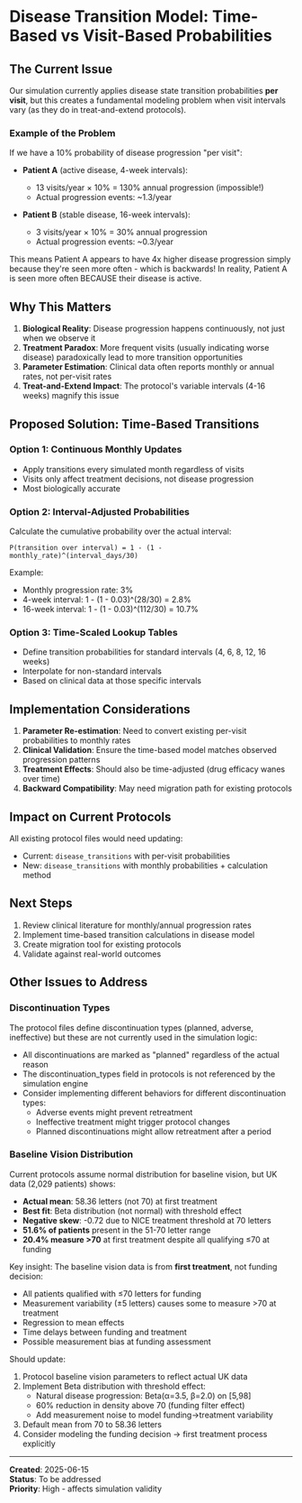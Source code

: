 # Disease Transition Model: Time-Based vs Visit-Based Probabilities

## The Current Issue

Our simulation currently applies disease state transition probabilities **per visit**, but this creates a fundamental modeling problem when visit intervals vary (as they do in treat-and-extend protocols).

### Example of the Problem

If we have a 10% probability of disease progression "per visit":

- **Patient A** (active disease, 4-week intervals):
  - 13 visits/year × 10% = 130% annual progression (impossible!)
  - Actual progression events: ~1.3/year

- **Patient B** (stable disease, 16-week intervals):
  - 3 visits/year × 10% = 30% annual progression
  - Actual progression events: ~0.3/year

This means Patient A appears to have 4x higher disease progression simply because they're seen more often - which is backwards! In reality, Patient A is seen more often BECAUSE their disease is active.

## Why This Matters

1. **Biological Reality**: Disease progression happens continuously, not just when we observe it
2. **Treatment Paradox**: More frequent visits (usually indicating worse disease) paradoxically lead to more transition opportunities
3. **Parameter Estimation**: Clinical data often reports monthly or annual rates, not per-visit rates
4. **Treat-and-Extend Impact**: The protocol's variable intervals (4-16 weeks) magnify this issue

## Proposed Solution: Time-Based Transitions

### Option 1: Continuous Monthly Updates
- Apply transitions every simulated month regardless of visits
- Visits only affect treatment decisions, not disease progression
- Most biologically accurate

### Option 2: Interval-Adjusted Probabilities
Calculate the cumulative probability over the actual interval:
```
P(transition over interval) = 1 - (1 - monthly_rate)^(interval_days/30)
```

Example:
- Monthly progression rate: 3%
- 4-week interval: 1 - (1 - 0.03)^(28/30) = 2.8%
- 16-week interval: 1 - (1 - 0.03)^(112/30) = 10.7%

### Option 3: Time-Scaled Lookup Tables
- Define transition probabilities for standard intervals (4, 6, 8, 12, 16 weeks)
- Interpolate for non-standard intervals
- Based on clinical data at those specific intervals

## Implementation Considerations

1. **Parameter Re-estimation**: Need to convert existing per-visit probabilities to monthly rates
2. **Clinical Validation**: Ensure the time-based model matches observed progression patterns
3. **Treatment Effects**: Should also be time-adjusted (drug efficacy wanes over time)
4. **Backward Compatibility**: May need migration path for existing protocols

## Impact on Current Protocols

All existing protocol files would need updating:
- Current: `disease_transitions` with per-visit probabilities
- New: `disease_transitions` with monthly probabilities + calculation method

## Next Steps

1. Review clinical literature for monthly/annual progression rates
2. Implement time-based transition calculations in disease model
3. Create migration tool for existing protocols
4. Validate against real-world outcomes

## Other Issues to Address

### Discontinuation Types
The protocol files define discontinuation types (planned, adverse, ineffective) but these are not currently used in the simulation logic:
- All discontinuations are marked as "planned" regardless of the actual reason
- The discontinuation_types field in protocols is not referenced by the simulation engine
- Consider implementing different behaviors for different discontinuation types:
  - Adverse events might prevent retreatment
  - Ineffective treatment might trigger protocol changes
  - Planned discontinuations might allow retreatment after a period

### Baseline Vision Distribution
Current protocols assume normal distribution for baseline vision, but UK data (2,029 patients) shows:
- **Actual mean**: 58.36 letters (not 70) at first treatment
- **Best fit**: Beta distribution (not normal) with threshold effect
- **Negative skew**: -0.72 due to NICE treatment threshold at 70 letters
- **51.6% of patients** present in the 51-70 letter range
- **20.4% measure >70** at first treatment despite all qualifying ≤70 at funding

Key insight: The baseline vision data is from **first treatment**, not funding decision:
- All patients qualified with ≤70 letters for funding
- Measurement variability (±5 letters) causes some to measure >70 at treatment
- Regression to mean effects
- Time delays between funding and treatment
- Possible measurement bias at funding assessment

Should update:
1. Protocol baseline vision parameters to reflect actual UK data
2. Implement Beta distribution with threshold effect:
   - Natural disease progression: Beta(α=3.5, β=2.0) on [5,98]
   - 60% reduction in density above 70 (funding filter effect)
   - Add measurement noise to model funding→treatment variability
3. Default mean from 70 to 58.36 letters
4. Consider modeling the funding decision → first treatment process explicitly

---

**Created**: 2025-06-15  
**Status**: To be addressed  
**Priority**: High - affects simulation validity